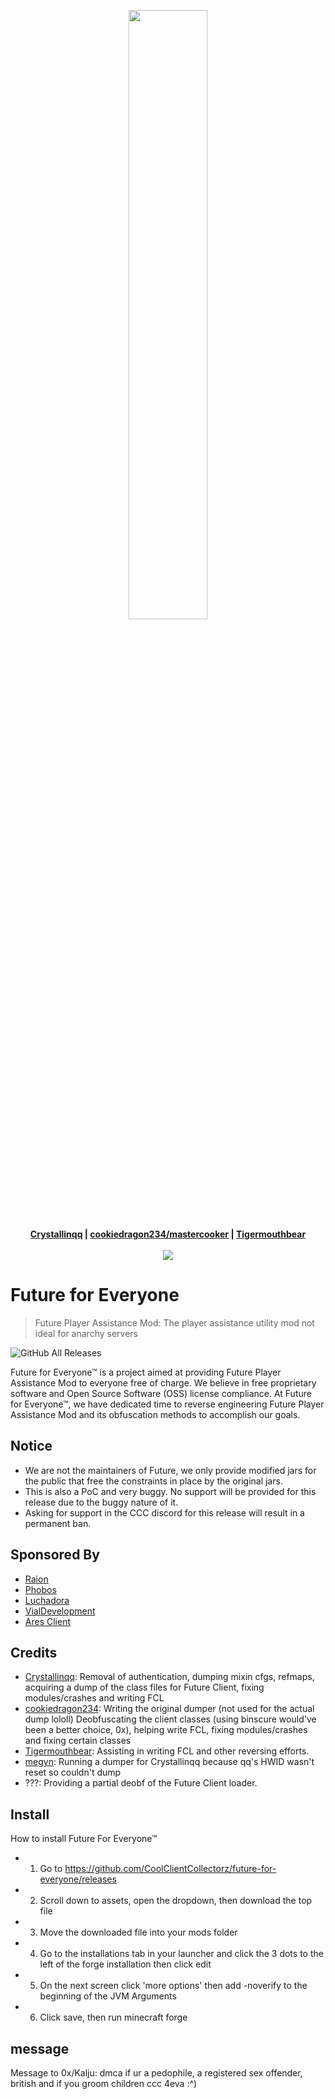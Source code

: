 <p align="center">
 <img src ="https://avatars3.githubusercontent.com/u/64219326" width="50%" height="50%"/>
 <br>
 <b>
  <a href="https://github.com/Crystallinqq">Crystallinqq</a> |
  <a href="https://github.com/cookiedragon234">cookiedragon234/mastercooker</a> |
  <a href="https://github.com/Tigermouthbear">Tigermouthbear</a>
 </b>
 <br><br>
 <a href="https://discord.gg/suCY7Dg"><img src="https://discordapp.com/api/guilds/699035590179553341/widget.png?style=banner3"/></a>
</p>

# Future for Everyone

> Future Player Assistance Mod: The player assistance utility mod not ideal for anarchy servers

![GitHub All Releases](https://img.shields.io/github/downloads/coolclientcollectorz/future-for-everyone/total)

Future for Everyone™ is a project aimed at providing Future Player Assistance Mod to everyone free of charge. We believe in free proprietary
software and Open Source Software (OSS) license compliance. At Future for Everyone™, we have dedicated time to reverse engineering Future
Player Assistance Mod and its obfuscation methods to accomplish our goals.

## Notice

- We are not the maintainers of Future, we only provide modified jars for the public that free the constraints in place by the original jars.
- This is also a PoC and very buggy. No support will be provided for this release due to the buggy nature of it.
- Asking for support in the CCC discord for this release will result in a permanent ban.

## Sponsored By

 - [Raion](https://raionclient.com/)
 - [Phobos](https://discord.gg/A5hS9DQ)
 - [Luchadora](https://github.com/cookiedragon234/Luchadora)
 - [VialDevelopment](https://github.com/vialdevelopment)
 - [Ares Client](https://aresclient.org/)

 ## Credits
 
 - [Crystallinqq](https://github.com/Crystallinqq): Removal of authentication, dumping mixin cfgs, refmaps, acquiring a dump of the class files for Future Client, fixing modules/crashes and writing FCL
 - [cookiedragon234](https://github.com/cookiedragon234): Writing the original dumper (not used for the actual dump lololl) Deobfuscating the client classes (using binscure would've been a better choice, 0x), helping write FCL, fixing modules/crashes and fixing certain classes
 - [Tigermouthbear](https://github.com/Tigermouthbear): Assisting in writing FCL and other reversing efforts.
 - [megyn](https://github.com/megyn-on-top): Running a dumper for Crystallinqq because qq's HWID wasn't reset so couldn't dump
 - ???: Providing a partial deobf of the Future Client loader.
 ## Install
 How to install Future For Everyone™
- 1. Go to https://github.com/CoolClientCollectorz/future-for-everyone/releases
- 2. Scroll down to assets, open the dropdown, then download the top file
- 3. Move the downloaded file into your mods folder
- 4. Go to the installations tab in your launcher and click the 3 dots to the left of the forge installation then click edit
- 5. On the next screen click 'more options' then add -noverify to the beginning of the JVM Arguments
- 6. Click save, then run minecraft forge
 ## message
Message to 0x/Kalju: dmca if ur a pedophile, a registered sex offender, british and if you groom children
ccc 4eva :^)
